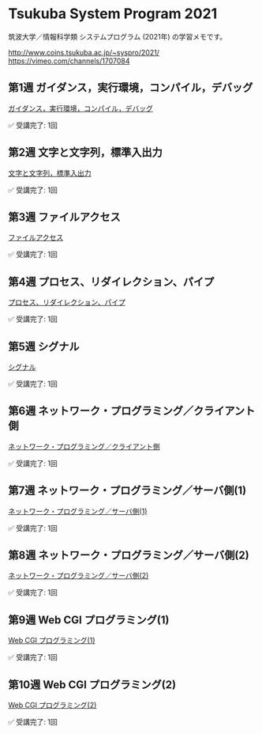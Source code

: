 # Tsukuba System Program 2021

筑波大学／情報科学類 システムプログラム (2021年) の学習メモです。  

http://www.coins.tsukuba.ac.jp/~syspro/2021/  
https://vimeo.com/channels/1707084  


## 第1週 ガイダンス，実行環境，コンパイル，デバッグ

[ガイダンス，実行環境，コンパイル，デバッグ](./01_Guidance_Env/)  

✅ 受講完了: 1回  


## 第2週 文字と文字列，標準入出力

[文字と文字列，標準入出力](./02_String_Std_IO/)  

✅ 受講完了: 1回  


## 第3週 ファイルアクセス

[ファイルアクセス](./03_File_Access/)  

✅ 受講完了: 1回  


## 第4週 プロセス、リダイレクション、パイプ

[プロセス、リダイレクション、パイプ](./04_Process_Redirect_Pipe/)  

✅ 受講完了: 1回  


## 第5週 シグナル

[シグナル](./05_Signal/)  

✅ 受講完了: 1回  


## 第6週 ネットワーク・プログラミング／クライアント側

[ネットワーク・プログラミング／クライアント側](./06_Network_Client/)  

✅ 受講完了: 1回  


## 第7週 ネットワーク・プログラミング／サーバ側(1)

[ネットワーク・プログラミング／サーバ側(1)](./07_Network_Server_1/)  

✅ 受講完了: 1回  


## 第8週 ネットワーク・プログラミング／サーバ側(2)

[ネットワーク・プログラミング／サーバ側(2)](./08_Netrwork_Server_2/)  

✅ 受講完了: 1回  


## 第9週 Web CGI プログラミング(1)

[Web CGI プログラミング(1)](./09_Web_CGI_1/)  

✅ 受講完了: 1回  


## 第10週 Web CGI プログラミング(2)

[Web CGI プログラミング(2)](./10_Web_CGI_2/)  

✅ 受講完了: 1回  

